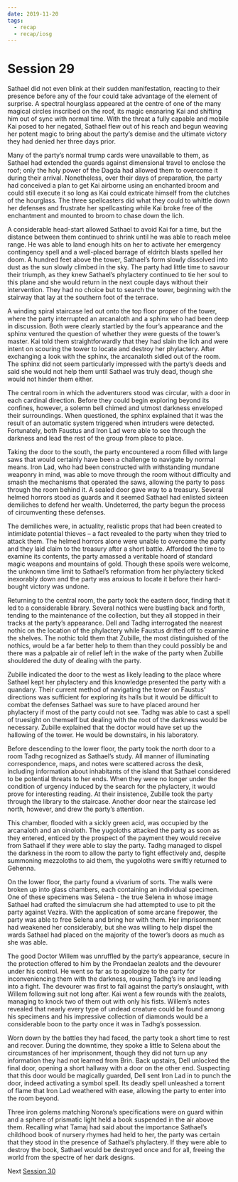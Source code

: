 ```yaml
---
date: 2019-11-20
tags:
  - recap
  - recap/iosg
---
```

# Session 29

Sathael did not even blink at their sudden manifestation, reacting to their presence before any of the four could take advantage of the element of surprise. A spectral hourglass appeared at the centre of one of the many magical circles inscribed on the roof, its magic ensnaring Kai and shifting him out of sync with normal time. With the threat a fully capable and mobile Kai posed to her negated, Sathael flew out of his reach and begun weaving her potent magic to bring about the party’s demise and the ultimate victory they had denied her three days prior.

Many of the party’s normal trump cards were unavailable to them, as Sathael had extended the guards against dimensional travel to enclose the roof; only the holy power of the Dagda had allowed them to overcome it during their arrival. Nonetheless, over their days of preparation, the party had conceived a plan to get Kai airborne using an enchanted broom and could still execute it so long as Kai could extricate himself from the clutches of the hourglass. The three spellcasters did what they could to whittle down her defenses and frustrate her spellcasting while Kai broke free of the enchantment and mounted to broom to chase down the lich.

A considerable head-start allowed Sathael to avoid Kai for a time, but the distance between them continued to shrink until he was able to reach melee range. He was able to land enough hits on her to activate her emergency contingency spell and a well-placed barrage of eldritch blasts spelled her doom. A hundred feet above the tower, Sathael’s form slowly dissolved into dust as the sun slowly climbed in the sky. The party had little time to savour their triumph, as they knew Sathael’s phylactery continued to tie her soul to this plane and she would return in the next couple days without their intervention. They had no choice but to search the tower, beginning with the stairway that lay at the southern foot of the terrace.

A winding spiral staircase led out onto the top floor proper of the tower, where the party interrupted an arcanaloth and a sphinx who had been deep in discussion. Both were clearly startled by the four’s appearance and the sphinx ventured the question of whether they were guests of the tower’s master. Kai told them straightforwardly that they had slain the lich and were intent on scouring the tower to locate and destroy her phylactery. After exchanging a look with the sphinx, the arcanaloth sidled out of the room. The sphinx did not seem particularly impressed with the party’s deeds and said she would not help them until Sathael was truly dead, though she would not hinder them either.

The central room in which the adventurers stood was circular, with a door in each cardinal direction. Before they could begin exploring beyond its confines, however, a solemn bell chimed and utmost darkness enveloped their surroundings. When questioned, the sphinx explained that it was the result of an automatic system triggered when intruders were detected. Fortunately, both Faustus and Iron Lad were able to see through the darkness and lead the rest of the group from place to place.

Taking the door to the south, the party encountered a room filled with large saws that would certainly have been a challenge to navigate by normal means. Iron Lad, who had been constructed with withstanding mundane weaponry in mind, was able to move through the room without difficulty and smash the mechanisms that operated the saws, allowing the party to pass through the room behind it. A sealed door gave way to a treasury. Several helmed horrors stood as guards and it seemed Sathael had enlisted sixteen demiliches to defend her wealth. Undeterred, the party begun the process of circumventing these defenses.

The demiliches were, in actuality, realistic props that had been created to intimidate potential thieves – a fact revealed to the party when they tried to attack them. The helmed horrors alone were unable to overcome the party and they laid claim to the treasury after a short battle. Afforded the time to examine its contents, the party amassed a veritable hoard of standard magic weapons and mountains of gold. Though these spoils were welcome, the unknown time limit to Sathael’s reformation from her phylactery ticked inexorably down and the party was anxious to locate it before their hard-bought victory was undone.

Returning to the central room, the party took the eastern door, finding that it led to a considerable library. Several nothics were bustling back and forth, tending to the maintenance of the collection, but they all stopped in their tracks at the party’s appearance. Dell and Tadhg interrogated the nearest nothic on the location of the phylactery while Faustus drifted off to examine the shelves. The nothic told them that Zubille, the most distinguished of the nothics, would be a far better help to them than they could possibly be and there was a palpable air of relief left in the wake of the party when Zubille shouldered the duty of dealing with the party.

Zubille indicated the door to the west as likely leading to the place where Sathael kept her phylactery and this knowledge presented the party with a quandary. Their current method of navigating the tower on Faustus’ directions was sufficient for exploring its halls but it would be difficult to combat the defenses Sathael was sure to have placed around her phylactery if most of the party could not see. Tadhg was able to cast a spell of truesight on themself but dealing with the root of the darkness would be necessary. Zubille explained that the doctor would have set up the hallowing of the tower. He would be downstairs, in his laboratory.

Before descending to the lower floor, the party took the north door to a room Tadhg recognized as Sathael’s study. All manner of illuminating correspondence, maps, and notes were scattered across the desk, including information about inhabitants of the island that Sathael considered to be potential threats to her ends. When they were no longer under the condition of urgency induced by the search for the phylactery, it would prove for interesting reading. At their insistence, Zubille took the party through the library to the staircase. Another door near the staircase led north, however, and drew the party’s attention.

This chamber, flooded with a sickly green acid, was occupied by the arcanaloth and an oinoloth. The yugoloths attacked the party as soon as they entered, enticed by the prospect of the payment they would receive from Sathael if they were able to slay the party. Tadhg managed to dispel the darkness in the room to allow the party to fight effectively and, despite summoning mezzoloths to aid them, the yugoloths were swiftly returned to Gehenna.

On the lower floor, the party found a vivarium of sorts. The walls were broken up into glass chambers, each containing an individual specimen. One of these specimens was Selena - the true Selena in whose image Sathael had crafted the simulacrum she had attempted to use to pit the party against Vezira. With the application of some arcane firepower, the party was able to free Selena and bring her with them. Her imprisonment had weakened her considerably, but she was willing to help dispel the wards Sathael had placed on the majority of the tower’s doors as much as she was able.

The good Doctor Willem was unruffled by the party’s appearance, secure in the protection offered to him by the Prondaelan zealots and the devourer under his control. He went so far as to apologize to the party for inconveniencing them with the darkness, rousing Tadhg’s ire and leading into a fight. The devourer was first to fall against the party’s onslaught, with Willem following suit not long after. Kai went a few rounds with the zealots, managing to knock two of them out with only his fists. Willem’s notes revealed that nearly every type of undead creature could be found among his specimens and his impressive collection of diamonds would be a considerable boon to the party once it was in Tadhg’s possession.

Worn down by the battles they had faced, the party took a short time to rest and recover. During the downtime, they spoke a little to Selena about the circumstances of her imprisonment, though they did not turn up any information they had not learned from Brin. Back upstairs, Dell unlocked the final door, opening a short hallway with a door on the other end. Suspecting that this door would be magically guarded, Dell sent Iron Lad in to punch the door, indeed activating a symbol spell. Its deadly spell unleashed a torrent of flame that Iron Lad weathered with ease, allowing the party to enter into the room beyond.

Three iron golems matching Norona’s specifications were on guard within and a sphere of prismatic light held a book suspended in the air above them. Recalling what Tamaj had said about the importance Sathael’s childhood book of nursery rhymes had held to her, the party was certain that they stood in the presence of Sathael’s phylactery. If they were able to destroy the book, Sathael would be destroyed once and for all, freeing the world from the spectre of her dark designs.

Next
[Session 30](Recaps/Isle%20of%20Sleepless%20Graves/Session%2030.md)